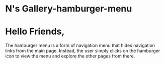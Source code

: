 # N's Gallery-hamburger-menu
# Hello Friends,
The hamburger menu is a form of navigation menu that hides navigation links from the main page. Instead, the user simply clicks on the hamburger icon to view the menu and explore the other pages from there.
